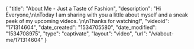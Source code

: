 {
    "title": "About Me - Just a Taste of Fashion",
    "description": "Hi Everyone,\n\nToday I am sharing with you a little about myself and a sneak peek of my upcoming videos. \n\nThanks for watching!",
    "videoid": "171314604",
    "date_created": "1534705580",
    "date_modified": "1534708975",
    "type": "captivate",
    "layout": "video",
    "url": "\/v\/about-me\/171314604"
}